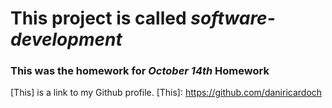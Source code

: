 # This project is called *software-development*

### This was the homework for _October 14th_ Homework 


[This] is a link to my Github profile.
[This]: https://github.com/daniricardoch

